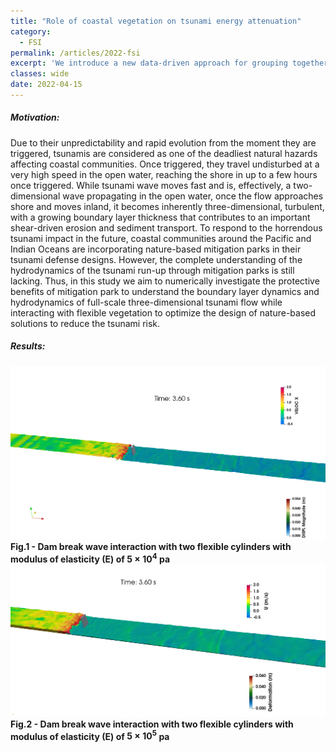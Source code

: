 ```yaml
---
title: "Role of coastal vegetation on tsunami energy attenuation"
category:
  - FSI
permalink: /articles/2022-fsi
excerpt: 'We introduce a new data-driven approach for grouping together transcripts in an experiment based on their inferential uncertainty. '
classes: wide
date: 2022-04-15
---
```


##### Motivation:
Due to their unpredictability and rapid evolution from the moment they are triggered, tsunamis are considered as one of the deadliest natural hazards affecting coastal communities. Once triggered, they travel undisturbed at a very high speed in the open water, reaching the shore in up to a few hours once triggered. While tsunami wave moves fast and is, effectively, a two-dimensional wave propagating in the open water, once the flow approaches shore and moves inland, it becomes inherently three-dimensional, turbulent, with a growing boundary layer thickness that contributes to an important shear-driven erosion and sediment transport. To respond to the horrendous tsunami impact in the future, coastal communities around the Pacific and Indian Oceans are incorporating nature-based mitigation parks in their tsunami defense designs. However, the complete understanding of the hydrodynamics of the tsunami run-up through mitigation parks is still lacking. Thus, in this study we aim to numerically investigate the protective benefits of mitigation park to understand the boundary layer dynamics and hydrodynamics of full-scale three-dimensional tsunami flow while interacting with flexible vegetation to optimize the design of nature-based solutions to reduce the tsunami risk.
##### Results:
![plot1](/assets/images/flex-double-5e4-SP1.5D.gif)
<b>Fig.1 - Dam break wave interaction with two flexible cylinders with modulus of elasticity (E) of $5 \times 10^{4}$ pa</b>
![plot2](/assets/images/flex-four-5e5-SP1.5D.gif)
<b>Fig.2 - Dam break wave interaction with two flexible cylinders with modulus of elasticity (E) of $5 \times 10^{5}$ pa</b>
